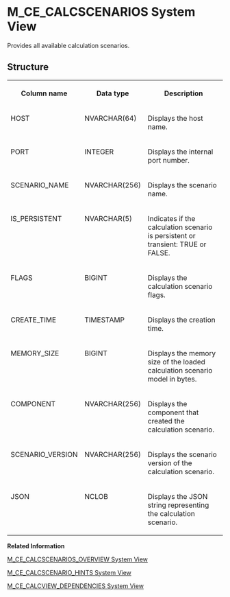 <!-- loio20a9c2a175191014b943cc586ea80d5a -->

# M\_CE\_CALCSCENARIOS System View

Provides all available calculation scenarios.



<a name="loio20a9c2a175191014b943cc586ea80d5a___m__c_e__c_a_l_c_s_c_e_n_a_r_i_o_s_1struct_M_CE_CALCSCENARIOS"/>

## Structure


<table>
<tr>
<th valign="top">

Column name



</th>
<th valign="top">

Data type



</th>
<th valign="top">

Description



</th>
</tr>
<tr>
<td valign="top">

HOST



</td>
<td valign="top">

NVARCHAR\(64\)



</td>
<td valign="top">

Displays the host name.



</td>
</tr>
<tr>
<td valign="top">

PORT



</td>
<td valign="top">

INTEGER



</td>
<td valign="top">

Displays the internal port number.



</td>
</tr>
<tr>
<td valign="top">

SCENARIO\_NAME



</td>
<td valign="top">

NVARCHAR\(256\)



</td>
<td valign="top">

Displays the scenario name.



</td>
</tr>
<tr>
<td valign="top">

IS\_PERSISTENT



</td>
<td valign="top">

NVARCHAR\(5\)



</td>
<td valign="top">

Indicates if the calculation scenario is persistent or transient: TRUE or FALSE.



</td>
</tr>
<tr>
<td valign="top">

FLAGS



</td>
<td valign="top">

BIGINT



</td>
<td valign="top">

Displays the calculation scenario flags.



</td>
</tr>
<tr>
<td valign="top">

CREATE\_TIME



</td>
<td valign="top">

TIMESTAMP



</td>
<td valign="top">

Displays the creation time.



</td>
</tr>
<tr>
<td valign="top">

MEMORY\_SIZE



</td>
<td valign="top">

BIGINT



</td>
<td valign="top">

Displays the memory size of the loaded calculation scenario model in bytes.



</td>
</tr>
<tr>
<td valign="top">

COMPONENT



</td>
<td valign="top">

NVARCHAR\(256\)



</td>
<td valign="top">

Displays the component that created the calculation scenario.



</td>
</tr>
<tr>
<td valign="top">

SCENARIO\_VERSION



</td>
<td valign="top">

NVARCHAR\(256\)



</td>
<td valign="top">

Displays the scenario version of the calculation scenario.



</td>
</tr>
<tr>
<td valign="top">

JSON



</td>
<td valign="top">

NCLOB



</td>
<td valign="top">

Displays the JSON string representing the calculation scenario.



</td>
</tr>
</table>

**Related Information**  


[M\_CE\_CALCSCENARIOS\_OVERVIEW System View](m-ce-calcscenarios-overview-system-view-d206937.md "Provides an overview of Calcscenarios without JSON representation.")

[M\_CE\_CALCSCENARIO\_HINTS System View](m-ce-calcscenario-hints-system-view-b16d75a.md "Exposes all hints that are defined in a calculation scenario.")

[M\_CE\_CALCVIEW\_DEPENDENCIES System View](m-ce-calcview-dependencies-system-view-20a9f21.md "Provides all views that are referencing a CalculationScenario.")


